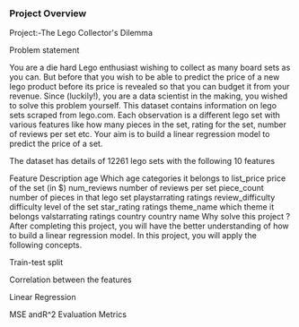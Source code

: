 ### Project Overview

 Project:-The Lego Collector's Dilemma

Problem statement

You are a die hard Lego enthusiast wishing to collect as many board sets as you can. But before that you wish to be able to predict the price of a new lego product before its price is revealed so that you can budget it from your revenue. Since (luckily!), you are a data scientist in the making, you wished to solve this problem yourself. This dataset contains information on lego sets scraped from lego.com. Each observation is a different lego set with various features like how many pieces in the set, rating for the set, number of reviews per set etc. Your aim is to build a linear regression model to predict the price of a set.

The dataset has details of 12261 lego sets with the following 10 features

Feature Description age Which age categories it belongs to list_price price of the set (in $) num_reviews number of reviews per set piece_count number of pieces in that lego set playstarrating ratings review_difficulty difficulty level of the set star_rating ratings theme_name which theme it belongs valstarrating ratings country country name Why solve this project ? After completing this project, you will have the better understanding of how to build a linear regression model. In this project, you will apply the following concepts.

Train-test split

Correlation between the features

Linear Regression

MSE andR^2 Evaluation Metrics


